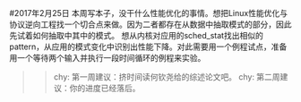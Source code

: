 #2017年2月25日
本周写本子，没干什么性能优化的事情。想把Linux性能优化与协议逆向工程找一个切合点来做。因为二者都存在从数据中抽取模式的部分，因此先试着如何抽取中其中的模式。
想从内核对应用的sched_stat找出相似的pattern，从应用的模式变化中识别出性能下降。对此需要用一个例程试点，准备用一个等待两个输入并执行一段时间循环的例程来实验。


>> chy: 第一周建议：挤时间读何钦尧给的综述论文吧。
>> chy: 第二周建议：你的进度已经落后。

